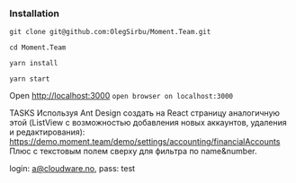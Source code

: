 ### Installation

`git clone git@github.com:OlegSirbu/Moment.Team.git`

`cd Moment.Team`

`yarn install`

`yarn start`

Open [http://localhost:3000](http://localhost:3000)
`open browser on localhost:3000`

TASKS
Используя Ant Design создать на React страницу аналогичную этой (ListView с возможностью добавления новых аккаунтов, удаления и редактирования): https://demo.moment.team/demo/settings/accounting/financialAccounts
Плюс с текстовым полем сверху для фильтра по name&number.

login: a@cloudware.no, pass: test
